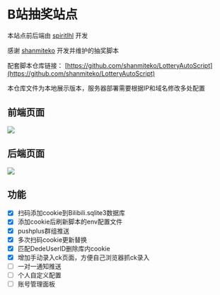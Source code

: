 # B站抽奖站点

本站点前后端由 [spiritlhl](https://github.com/spiritLHL) 开发

感谢 [shanmiteko](https://github.com/shanmiteko) 开发并维护的抽奖脚本

配套脚本仓库链接： [https://github.com/shanmiteko/LotteryAutoScript](https://github.com/shanmiteko/LotteryAutoScript)

本仓库文件为本地展示版本，服务器部署需要根据IP和域名修改多处配置

## 前端页面

![](https://i.loli.net/2021/09/25/cmyxInagYdlFjtb.png)

## 后端页面

![](https://i.loli.net/2021/09/25/oNSFZlKV8q3H9CP.png)

## 功能

- [x] 扫码添加cookie到Bilibili.sqlite3数据库
- [x] 添加cookie后刷新脚本的env配置文件
- [x] pushplus群组推送
- [x] 多次扫码cookie更新替换
- [x] 匹配DedeUserID删除库内cookie
- [x] 增加手动录入ck页面，方便自己浏览器抓ck录入
- [ ] 一对一通知推送
- [ ] 个人自定义配置
- [ ] 账号管理面板
